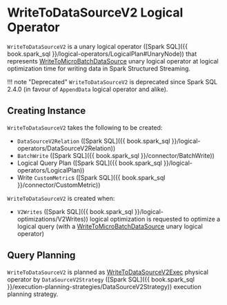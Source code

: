 # WriteToDataSourceV2 Logical Operator

`WriteToDataSourceV2` is a unary logical operator ([Spark SQL]({{ book.spark_sql }}/logical-operators/LogicalPlan#UnaryNode)) that represents [WriteToMicroBatchDataSource](WriteToMicroBatchDataSource.md) unary logical operator at logical optimization time for writing data in Spark Structured Streaming.

!!! note "Deprecated"
    `WriteToDataSourceV2` is deprecated since Spark SQL 2.4.0 (in favour of `AppendData` logical operator and alike).

## Creating Instance

`WriteToDataSourceV2` takes the following to be created:

* <span id="relation"> `DataSourceV2Relation` ([Spark SQL]({{ book.spark_sql }}/logical-operators/DataSourceV2Relation))
* <span id="batchWrite"> `BatchWrite` ([Spark SQL]({{ book.spark_sql }}/connector/BatchWrite))
* <span id="query"> Logical Query Plan ([Spark SQL]({{ book.spark_sql }}/logical-operators/LogicalPlan))
* <span id="customMetrics"> Write `CustomMetric`s ([Spark SQL]({{ book.spark_sql }}/connector/CustomMetric))

`WriteToDataSourceV2` is created when:

* `V2Writes` ([Spark SQL]({{ book.spark_sql }}/logical-optimizations/V2Writes)) logical optimization is requested to optimize a logical query (with a [WriteToMicroBatchDataSource](WriteToMicroBatchDataSource.md) unary logical operator)

## Query Planning

`WriteToDataSourceV2` is planned as [WriteToDataSourceV2Exec](../physical-operators/WriteToDataSourceV2Exec.md) physical operator by `DataSourceV2Strategy` ([Spark SQL]({{ book.spark_sql }}/execution-planning-strategies/DataSourceV2Strategy)) execution planning strategy.
